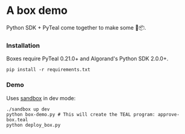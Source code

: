 # A box demo
Python SDK + PyTeal come together to make some 🎁📦.

### Installation

Boxes require PyTeal 0.21.0+ and Algorand's Python SDK 2.0.0+.

```
pip install -r requirements.txt
```

### Demo

Uses [sandbox](https://github.com/algorand/sandbox) in dev mode:

```
./sandbox up dev
python box-demo.py # This will create the TEAL program: approve-box.teal
python deploy_box.py
```
